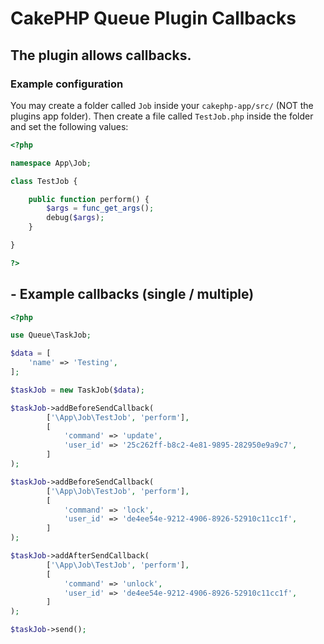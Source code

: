 # CakePHP Queue Plugin Callbacks


## The plugin allows callbacks.

### Example configuration
You may create a folder called `Job` inside your `cakephp-app/src/` (NOT the plugins app folder).
Then create a file called `TestJob.php` inside the folder and set the following values:

```php
<?php

namespace App\Job;

class TestJob {

    public function perform() {    
        $args = func_get_args();
        debug($args);
    }

}

?>
```

## - Example callbacks (single / multiple) 

```php
<?php

use Queue\TaskJob;

$data = [
    'name' => 'Testing',
];

$taskJob = new TaskJob($data);

$taskJob->addBeforeSendCallback(
        ['\App\Job\TestJob', 'perform'],
        [
            'command' => 'update',
            'user_id' => '25c262ff-b8c2-4e81-9895-282950e9a9c7',
        ]
);

$taskJob->addBeforeSendCallback(
        ['\App\Job\TestJob', 'perform'],
        [
            'command' => 'lock',
            'user_id' => 'de4ee54e-9212-4906-8926-52910c11cc1f',
        ]
);

$taskJob->addAfterSendCallback(
        ['\App\Job\TestJob', 'perform'],
        [
            'command' => 'unlock',
            'user_id' => 'de4ee54e-9212-4906-8926-52910c11cc1f',
        ]
);

$taskJob->send();

```